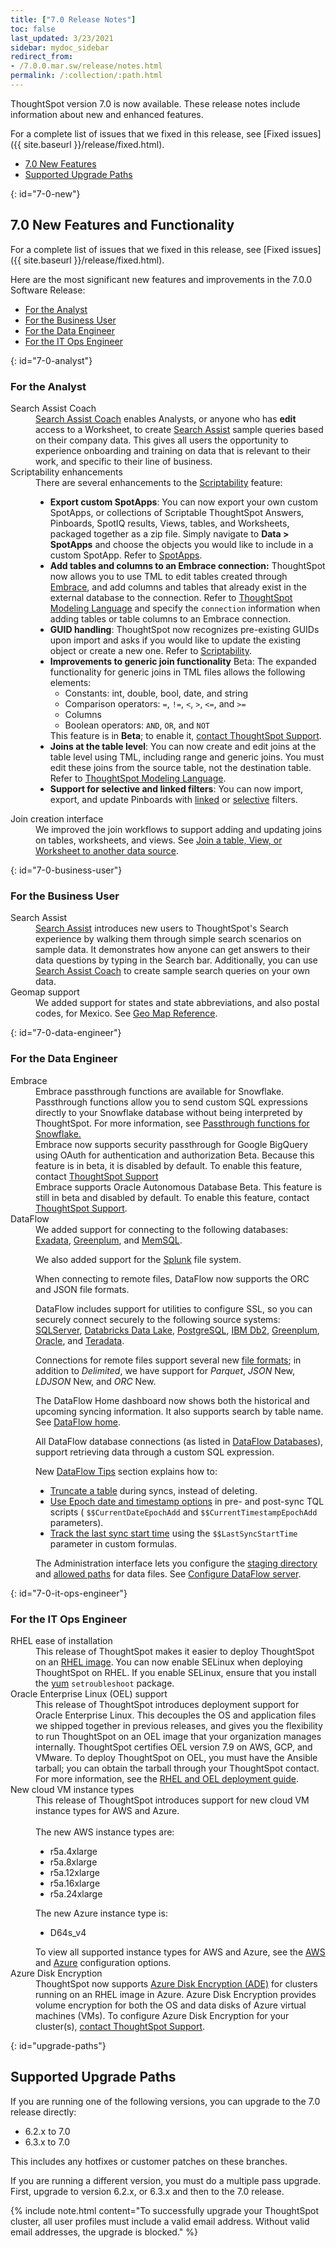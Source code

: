 ```yaml
---
title: ["7.0 Release Notes"]
toc: false
last_updated: 3/23/2021
sidebar: mydoc_sidebar
redirect_from:
- /7.0.0.mar.sw/release/notes.html
permalink: /:collection/:path.html
---
```

ThoughtSpot version 7.0 is now available. These release notes include information about new and enhanced features.

For a complete list of issues that we fixed in this release, see [Fixed issues]({{ site.baseurl }}/release/fixed.html).

* [7.0 New Features](#7-0-new)
* [Supported Upgrade Paths](#upgrade-paths)

{: id="7-0-new"}
## 7.0 New Features and Functionality

For a complete list of issues that we fixed in this release, see [Fixed issues]({{ site.baseurl }}/release/fixed.html).

Here are the most significant new features and improvements in the 7.0.0 Software Release:

* [For the Analyst](#7-0-analyst)
* [For the Business User](#7-0-business-user)
* [For the Data Engineer](#7-0-data-engineer)
* [For the IT Ops Engineer](#7-0-it-ops-engineer)

{: id="7-0-analyst"}
### For the Analyst

<dl>
<dlentry id="search-assist-coach">
  <dt>Search Assist Coach</dt>
  <dd><a href="{{ site.baseurl }}/admin/worksheets/search-assist-coach.html">Search Assist Coach</a> enables Analysts, or anyone who has <strong>edit</strong> access to a Worksheet, to create <a href="{{ site.baseurl }}/end-user/onboarding/search-assist.html">Search Assist</a> sample queries based on their company data. This gives all users the opportunity to experience onboarding and training on data that is relevant to their work, and specific to their line of business.</dd></dlentry>

<dlentry id="scriptability">
  <dt>Scriptability enhancements</dt>
  <dd>There are several enhancements to the <a href="{{ site.baseurl }}/admin/scriptability/scriptability-overview.html">Scriptability</a> feature:
  <ul><li><strong>Export custom SpotApps</strong>: You can now export your own custom SpotApps, or collections of Scriptable ThoughtSpot Answers, Pinboards, SpotIQ results, Views, tables, and Worksheets, packaged together as a zip file. Simply navigate to <strong>Data > SpotApps</strong> and choose the objects you would like to include in a custom SpotApp. Refer to <a href="{{ site.baseurl }}/admin/scriptability/app-templates.html">SpotApps</a>.</li>
  <li><strong>Add tables and columns to an Embrace connection:</strong> ThoughtSpot now allows you to use TML to edit tables created through <a href="{{ site.baseurl }}/data-integrate/embrace/embrace-intro.html">Embrace</a>, and add columns and tables that already exist in the external database to the connection. Refer to <a href="{{ site.baseurl }}/admin/scriptability/tml.html#syntax-tables">ThoughtSpot Modeling Language</a> and specify the <code>connection</code> information when adding tables or table columns to an Embrace connection.</li>
  <li><strong>GUID handling</strong>: ThoughtSpot now recognizes pre-existing GUIDs upon import and asks if you would like to update the existing object or create a new one. Refer to <a href="{{ site.baseurl }}/admin/scriptability/scriptability.html">Scriptability</a>.</li>
  <li><strong>Improvements to generic join functionality</strong> <span class="label label-beta">Beta</span>: The expanded functionality for generic joins in TML files allows the following elements:
<ul><li>Constants: int, double, bool, date, and string</li>
<li>Comparison operators: <code>=</code>, <code>!=</code>, <code><</code>, <code>></code>, <code><=</code>, and <code>>=</code></li>
<li>Columns</li>
<li>Boolean operators: <code>AND</code>, <code>OR</code>, and <code>NOT</code></li></ul> This feature is in <strong>Beta</strong>; to enable it, <a href="{{ site.baseurl }}/appliance/contact.html">contact ThoughtSpot Support</a>.</li>
<li><strong>Joins at the table level</strong>: You can now create and edit joins at the table level using TML, including range and generic joins. You must edit these joins from the source table, not the destination table. Refer to <a href="{{ site.baseurl }}/admin/scriptability/tml.html">ThoughtSpot Modeling Language</a>.</li>
<li><strong>Support for selective and linked filters</strong>: You can now import, export, and update Pinboards with <a href="{{ site.baseurl }}/complex-search/linked-filters.html">linked</a> or <a href="{{ site.baseurl }}/complex-search/selective-filters.html">selective</a> filters.</li>

  </ul></dd></dlentry>

<dlentry id="join-ui">
<dt>Join creation interface</dt>
<dd>We improved the join workflows to support adding and updating joins on tables, worksheets, and views. See <a href="{{ site.baseurl }}/admin/worksheets/add-joins.html">Join a table, View, or Worksheet to another data source</a>.</dd>
</dlentry>
</dl>

{: id="7-0-business-user"}
### For the Business User

<dl>
<dlentry id="search-assist">
  <dt>Search Assist</dt>
<dd><a href="{{ site.baseurl }}/end-user/onboarding/search-assist.html">Search Assist</a> introduces new users to ThoughtSpot's Search experience by walking them through simple search scenarios on sample data. It demonstrates how anyone can get answers to their data questions by typing in the Search bar. Additionally, you can use <a href="{{ site.baseurl }}/admin/worksheets/search-assist-coach.html">Search Assist Coach</a> to create sample search queries on your own data.</dd>
</dlentry>

<dlentry id="geomaps">
<dt>Geomap support</dt>
<dd>We added support for states and state abbreviations, and also postal codes, for Mexico. See <a href="{{ site.baseurl }}/reference/geomap-reference.html">Geo Map Reference</a>.</dd>
</dlentry>

</dl>

{: id="7-0-data-engineer"}
### For the Data Engineer

<dl>
<dlentry id="embrace">
<dt>Embrace</dt>
<dd>Embrace passthrough functions are available for Snowflake. Passthrough functions allow you to send custom SQL expressions directly to your Snowflake database without being interpreted by ThoughtSpot. For more information, see <a href="{{ site.baseurl }}/data-integrate/embrace/embrace-snowflake-passthrough.html">Passthrough functions for Snowflake.</a></dd>
<dd>Embrace now supports security passthrough for Google BigQuery using OAuth for authentication and authorization  <span class="label label-beta">Beta</span>. Because this feature is in beta, it is disabled by default. To enable this feature, contact <a href="{{ site.baseurl }}/admin/misc/contact.html">ThoughtSpot Support</a></dd>
<dd>Embrace supports Oracle Autonomous Database <span class="label label-beta">Beta</span>. This feature is still in beta and disabled by default. To enable this feature, contact <a href="{{ site.baseurl }}/admin/misc/contact.html">ThoughtSpot Support</a>.
</dd>
</dlentry>

<dlentry id="dataflow">
<dt>DataFlow</dt>
<dd>
We added support for connecting to the following databases: <a href="{{ site.baseurl }}/data-integrate/dataflow/dataflow-exadata.html">Exadata</a>, <a href="{{ site.baseurl }}/data-integrate/dataflow/dataflow-greenplum.html">Greenplum</a>, and <a href="{{ site.baseurl }}/data-integrate/dataflow/dataflow-memsql.html">MemSQL</a>.

<p>We also added support for the  <a href="{{ site.baseurl }}/data-integrate/dataflow/dataflow-splunk.html">Splunk</a> file system.</p>

<p>When connecting to remote files, DataFlow now supports the ORC and JSON file formats.</p>

<p>DataFlow includes support for utilities to configure SSL, so you can securely connect securely to the following source systems:
<a href="{{ site.baseurl }}/data-integrate/dataflow/dataflow-sql-server-utilities.html">SQLServer</a>, <a href="{{ site.baseurl }}/data-integrate/dataflow/dataflow-databricks-delta-lake-utilities.html">Databricks Data Lake</a>, <a href="{{ site.baseurl }}/data-integrate/dataflow/dataflow-postgresql-utilities.html">PostgreSQL</a>, <a href="{{ site.baseurl }}/data-integrate/dataflow/dataflow-ibm-db2-utilities.html">IBM Db2</a>, <a href="{{ site.baseurl }}/data-integrate/dataflow/dataflow-greenplum-utilities.html">Greenplum</a>, <a href="{{ site.baseurl }}/data-integrate/dataflow/dataflow-oracle-utilities.html">Oracle</a>, and <a href="{{ site.baseurl }}/data-integrate/dataflow/dataflow-teradata-utilities.html">Teradata</a>.</p>

<p>Connections for remote files support several new <a href="{{ site.baseurl }}/data-integrate/dataflow/dataflow-files-sync.html#file-format">file formats</a>; in addition to  <em>Delimited</em>, we have support for <em>Parquet</em>, <em>JSON</em> <span class="label label-beta">New</span>, <em>LDJSON</em> <span class="label label-beta">New</span>, and <em>ORC</em> <span class="label label-beta">New</span>.
</p>

<p>The DataFlow Home dashboard now shows both the historical and upcoming syncing information. It also supports search by table name. See <a href="{{ site.baseurl }}/data-integrate/dataflow/dataflow-home.html">DataFlow home</a>.</p>

<p>All DataFlow database connections (as listed in <a href="{{ site.baseurl }}/data-integrate/dataflow/dataflow-databases">DataFlow Databases</a>), support retrieving data through a custom SQL expression.</p>

<p>New <a href="{{ site.baseurl }}/data-integrate/dataflow/dataflow-tips.html">DataFlow Tips</a> section explains how to:</p>
<ul>
<li><a href="{{ site.baseurl }}/data-integrate/dataflow/dataflow-tips.html#truncate-table">Truncate a table</a> during syncs, instead of deleting.</li>
<li><a href="{{ site.baseurl }}/data-integrate/dataflow/dataflow-tips.html#epochs">Use Epoch date and timestamp options</a> in pre- and post-sync TQL scripts ( <code>$$CurrentDateEpochAdd</code> and <code>$$CurrentTimestampEpochAdd</code> parameters).
</li>
<li>
<a href="{{ site.baseurl }}/data-integrate/dataflow/dataflow-tips.html#last-sync">Track the last sync start time</a> using the <code>$$LastSyncStartTime</code> parameter in custom formulas.
</li>
</ul>

<p>The Administration interface lets you configure the <a href="{{ site.baseurl }}/data-integrate/dataflow/dataflow-tips.html#dataflow-staging-drectory">staging directory</a> and <a href="{{ site.baseurl }}/data-integrate/dataflow/dataflow-configuration-options.html#dataflow-allowed-paths">allowed paths</a> for data files. See <a href="{{ site.baseurl }}/data-integrate/dataflow/dataflow-configuration-options.html">Configure DataFlow server</a>.</p>
</dd>

</dlentry>
</dl>

{: id="7-0-it-ops-engineer"}
### For the IT Ops Engineer

<dl>
<dlentry id="rhel">
<dt>RHEL ease of installation</dt>
<dd>This release of ThoughtSpot makes it easier to deploy ThoughtSpot on an <a href="{{ site.baseurl }}/appliance/rhel/rhel.html">RHEL image</a>. You can now enable SELinux when deploying ThoughtSpot on RHEL. If you enable SELinux, ensure that you install the <a href="{{ site.baseurl }}/appliance/rhel/rhel-packages.html">yum</a> <code>setroubleshoot</code> package.</dd>
</dlentry>

<dlentry id="oel">
<dt>Oracle Enterprise Linux (OEL) support</dt>
<dd>This release of ThoughtSpot introduces deployment support for Oracle Enterprise Linux. This decouples the OS and application files we shipped together in previous releases, and gives you the flexibility to run ThoughtSpot on an OEL image that your organization manages internally. ThoughtSpot certifies OEL version 7.9 on AWS, GCP, and VMware. To deploy ThoughtSpot on OEL, you must have the Ansible tarball; you can obtain the tarball through your ThoughtSpot contact. For more information, see the <a href="{{ site.baseurl }}/appliance/rhel/rhel.html">RHEL and OEL deployment guide</a>.
</dd>
</dlentry>

<dlentry id="cloud-vm">
<dt>New cloud VM instance types</dt>
<dd>This release of ThoughtSpot introduces support for new cloud VM instance types for AWS and Azure.<br><br> The new AWS instance types are:
<ul><li>r5a.4xlarge</li>
<li>r5a.8xlarge</li>
<li>r5a.12xlarge</li>
<li>r5a.16xlarge</li>
<li>r5a.24xlarge</li></ul> The new Azure instance type is: <ul><li>D64s_v4</li></ul> To view all supported instance types for AWS and Azure, see the <a href="{{ site.baseurl }}/appliance/aws/configuration-options.html">AWS</a> and <a href="{{ site.baseurl }}/appliance/azure/configuration-options.html">Azure</a> configuration options.
</dd>
</dlentry>

<dlentry id="azure-disk-encryption">
<dt>Azure Disk Encryption</dt>
<dd>ThoughtSpot now supports <a href="https://docs.microsoft.com/en-us/azure/virtual-machines/linux/disk-encryption-overview" target="_blank">Azure Disk Encryption (ADE)</a> for clusters running on an RHEL image in Azure. Azure Disk Encryption provides volume encryption for both the OS and data disks of Azure virtual machines (VMs). To configure Azure Disk Encryption for your cluster(s), <a href="{{ site.baseurl }}/appliance/contact.html">contact ThoughtSpot Support</a>.
</dd>
</dlentry>
</dl>

<!--{: id="beta-program"}
## Beta Programs

If you are interested in seeing some of our newest features, we want to add you to our testing group. ThoughtSpot is looking for people with all levels of experience: end-users, analysts, administrators, configurators, and so on.
We like to have a diversity of experience and perspective, and want to hear from you. Because we strive for excellence, we will partner with you to adjust the final details of our offerings based on your feedback.-->

{: id="upgrade-paths"}
## Supported Upgrade Paths

If you are running one of the following versions, you can upgrade to the 7.0 release
directly:

* 6.2.x to 7.0
* 6.3.x to 7.0

This includes any hotfixes or customer patches on these branches.

If you are running a different version, you must do a multiple pass upgrade.
First, upgrade to version 6.2.x, or 6.3.x and then to the 7.0 release.

{% include note.html content="To successfully upgrade your ThoughtSpot cluster, all user profiles must include a valid email address. Without valid email addresses, the upgrade is blocked." %}
